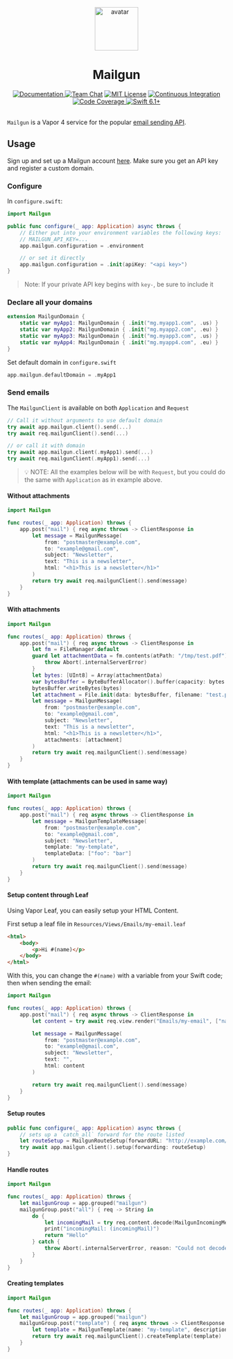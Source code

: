 <div align="center">
    <img src="https://avatars.githubusercontent.com/u/26165732?s=200&v=4" width="100" height="100" alt="avatar" />
    <h1>Mailgun</h1>
    <a href="https://swiftpackageindex.com/vapor-community/mailgun/documentation">
        <img src="https://design.vapor.codes/images/readthedocs.svg" alt="Documentation">
    </a>
    <a href="https://discord.gg/vapor"><img src="https://design.vapor.codes/images/discordchat.svg" alt="Team Chat"></a>
    <a href="LICENSE"><img src="https://design.vapor.codes/images/mitlicense.svg" alt="MIT License"></a>
    <a href="https://github.com/vapor-community/mailgun/actions/workflows/test.yml">
        <img src="https://img.shields.io/github/actions/workflow/status/vapor-community/mailgun/test.yml?event=push&style=plastic&logo=github&label=tests&logoColor=%23ccc" alt="Continuous Integration">
    </a>
    <a href="https://codecov.io/github/vapor-community/mailgun">
        <img src="https://img.shields.io/codecov/c/github/vapor-community/mailgun?style=plastic&logo=codecov&label=codecov" alt="Code Coverage">
    </a>
    <a href="https://swift.org">
        <img src="https://design.vapor.codes/images/swift61up.svg" alt="Swift 6.1+">
    </a>
</div>
<br>

`Mailgun` is a Vapor 4 service for the popular [email sending API](https://www.mailgun.com/).

## Usage

Sign up and set up a Mailgun account [here](https://www.mailgun.com/).
Make sure you get an API key and register a custom domain.

### Configure

In `configure.swift`:

```swift
import Mailgun

public func configure(_ app: Application) async throws {
    // Either put into your environment variables the following keys:
    // MAILGUN_API_KEY=...
    app.mailgun.configuration = .environment

    // or set it directly
    app.mailgun.configuration = .init(apiKey: "<api key>")
}
```

> Note: If your private API key begins with `key-`, be sure to include it

### Declare all your domains

```swift
extension MailgunDomain {
    static var myApp1: MailgunDomain { .init("mg.myapp1.com", .us) }
    static var myApp2: MailgunDomain { .init("mg.myapp2.com", .eu) }
    static var myApp3: MailgunDomain { .init("mg.myapp3.com", .us) }
    static var myApp4: MailgunDomain { .init("mg.myapp4.com", .eu) }
}
```

Set default domain in `configure.swift`

```swift
app.mailgun.defaultDomain = .myApp1
```

### Send emails

The `MailgunClient` is available on both `Application` and `Request`

```swift
// Call it without arguments to use default domain
try await app.mailgun.client().send(...)
try await req.mailgunClient().send(...)

// or call it with domain
try await app.mailgun.client(.myApp1).send(...)
try await req.mailgunClient(.myApp1).send(...)
```

> 💡 NOTE: All the examples below will be with `Request`, but you could do the same with `Application` as in example above.

#### Without attachments

```swift
import Mailgun

func routes(_ app: Application) throws {
    app.post("mail") { req async throws -> ClientResponse in
        let message = MailgunMessage(
            from: "postmaster@example.com",
            to: "example@gmail.com",
            subject: "Newsletter",
            text: "This is a newsletter",
            html: "<h1>This is a newsletter</h1>"
        )
        return try await req.mailgunClient().send(message)
    }
}
```

#### With attachments
```swift
import Mailgun

func routes(_ app: Application) throws {
    app.post("mail") { req async throws -> ClientResponse in
        let fm = FileManager.default
        guard let attachmentData = fm.contents(atPath: "/tmp/test.pdf") else {
            throw Abort(.internalServerError)
        }
        let bytes: [UInt8] = Array(attachmentData)
        var bytesBuffer = ByteBufferAllocator().buffer(capacity: bytes.count)
        bytesBuffer.writeBytes(bytes)
        let attachment = File.init(data: bytesBuffer, filename: "test.pdf")
        let message = MailgunMessage(
            from: "postmaster@example.com",
            to: "example@gmail.com",
            subject: "Newsletter",
            text: "This is a newsletter",
            html: "<h1>This is a newsletter</h1>",
            attachments: [attachment]
        )
        return try await req.mailgunClient().send(message)
    }
}
```

#### With template (attachments can be used in same way)
```swift
import Mailgun

func routes(_ app: Application) throws {
    app.post("mail") { req async throws -> ClientResponse in
        let message = MailgunTemplateMessage(
            from: "postmaster@example.com",
            to: "example@gmail.com",
            subject: "Newsletter",
            template: "my-template",
            templateData: ["foo": "bar"]
        )
        return try await req.mailgunClient().send(message)
    }
}
```

#### Setup content through Leaf

Using Vapor Leaf, you can easily setup your HTML Content.

First setup a leaf file in `Resources/Views/Emails/my-email.leaf`

```html
<html>
    <body>
        <p>Hi #(name)</p>
    </body>
</html>
```

With this, you can change the `#(name)` with a variable from your Swift code; then when sending the email:

```swift
import Mailgun

func routes(_ app: Application) throws {
    app.post("mail") { req async throws -> ClientResponse in
        let content = try await req.view.render("Emails/my-email", ["name": "Bob"])

        let message = MailgunMessage(
            from: "postmaster@example.com",
            to: "example@gmail.com",
            subject: "Newsletter",
            text: "",
            html: content
        )

        return try await req.mailgunClient().send(message)
    }
}
```

#### Setup routes
```swift
public func configure(_ app: Application) async throws {
    // sets up a `catch_all` forward for the route listed
    let routeSetup = MailgunRouteSetup(forwardURL: "http://example.com/mailgun/all", description: "A route for all emails")
    try await app.mailgun.client().setup(forwarding: routeSetup)
}
```

#### Handle routes
```swift
import Mailgun

func routes(_ app: Application) throws {
    let mailgunGroup = app.grouped("mailgun")
    mailgunGroup.post("all") { req -> String in
        do {
            let incomingMail = try req.content.decode(MailgunIncomingMessage.self)
            print("incomingMail: (incomingMail)")
            return "Hello"
        } catch {
            throw Abort(.internalServerError, reason: "Could not decode incoming message")
        }
    }
}
```

#### Creating templates
```swift
import Mailgun

func routes(_ app: Application) throws {
    let mailgunGroup = app.grouped("mailgun")
    mailgunGroup.post("template") { req async throws -> ClientResponse in
        let template = MailgunTemplate(name: "my-template", description: "api created :)", template: "<h1>Hello {{ name }}</h1>")
        return try await req.mailgunClient().createTemplate(template)
    }
}
```
